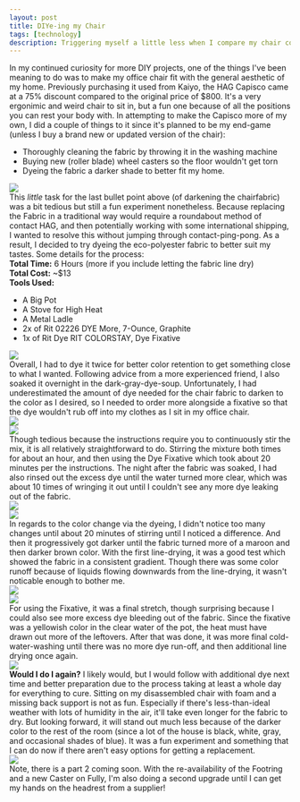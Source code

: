 ```yaml
---
layout: post
title: DIYe-ing my Chair
tags: [technology]
description: Triggering myself a little less when I compare my chair color to the room.
---
```


In my continued curiosity for more DIY projects, one of the things I've been meaning to do was to make my office chair fit with the general aesthetic of my home. Previously purchasing it used from Kaiyo, the HAG Capisco came at a 75% discount compared to the original price of $800. It's a very ergonimic and weird chair to sit in, but a fun one because of all the positions you can rest your body with. In attempting to make the Capisco more of my own, I did a couple of things to it since it's planned to be my end-game (unless I buy a brand new or updated version of the chair):
<ul>
<li>Thoroughly cleaning the fabric by throwing it in the washing machine</li>
<li>Buying new (roller blade) wheel casters so the floor wouldn't get torn</li>
<li>Dyeing the fabric a darker shade to better fit my home.</li>
</ul>
<img src="/images/diychair/01ChairComparison.jpg"/><br>
This <em>little</em> task for the last bullet point above (of darkening the chairfabric) was a bit tedious but still a fun experiment nonetheless. Because replacing the Fabric in a traditional way would require a roundabout method of contact HAG, and then potentially working with some international shipping, I wanted to resolve this without jumping through contact-ping-pong. As a result, I decided to try dyeing the eco-polyester fabric to better suit my tastes. Some details for the process:
<br>
<strong>Total Time:</strong> 6 Hours (more if you include letting the fabric line dry)
<br>
<strong>Total Cost:</strong> ~$13
<br>
<strong>Tools Used:</strong>
<ul>
<li>A Big Pot</li>
<li>A Stove for High Heat</li>
<li>A Metal Ladle</li>
<li>2x of Rit 02226 DYE More, 7-Ounce, Graphite</li>
<li>1x of Rit Dye RIT COLORSTAY, Dye Fixative</li>
</ul>
<img src="/images/diychair/02ItemsUsed.jpg"/><br>
Overall, I had to dye it twice for better color retention to get something close to what I wanted. Following advice from a more experienced friend, I also soaked it overnight in the dark-gray-dye-soup. Unfortunately, I had underestimated the amount of dye needed for the chair fabric to darken to the color as I desired, so I needed to order more alongside a fixative so that the dye wouldn't rub off into my clothes as I sit in my office chair. 
<br><img src="/images/diychair/03WetFabric.jpg"/><br>
<img src="/images/diychair/04ReadyPot.jpg"/><br>
Though tedious because the instructions require you to continuously stir the mix, it is all relatively straightforward to do. Stirring the mixture both times for about an hour, and then using the Dye Fixative which took about 20 minutes per the instructions. The night after the fabric was soaked, I had also rinsed out the excess dye until the water turned more clear, which was about 10 times of wringing it out until I couldn't see any more dye leaking out of the fabric. 
<br><img src="/images/diychair/05ColorDarker.jpg"/><br>
<img src="/images/diychair/06HangOutside.jpg"/><br>
In regards to the color change via the dyeing, I didn't notice too many changes until about 20 minutes of stirring until I noticed a difference. And then it progressively got darker until the fabric turned more of a maroon and then darker brown color. With the first line-drying, it was a good test which showed the fabric in a consistent gradient. Though there was some color runoff because of liquids flowing downwards from the line-drying, it wasn't noticable enough to bother me.
<br><img src="/images/diychair/07WetitAgain.jpg"/><br>
<img src="/images/diychair/08RinseItClean.jpg"/><br>
For using the Fixative, it was a final stretch, though surprising because I could also see more excess dye bleeding out of the fabric. Since the fixative was a yellowish color in the clear water of the pot, the heat must have drawn out more of the leftovers. After that was done, it was more final cold-water-washing until there was no more dye run-off, and then additional line drying once again.
<br><img src="/images/diychair/09FabricComparison.jpg"/><br>
<strong>Would I do I again?</strong> I likely would, but I would follow with additional dye next time and better preparation due to the process taking at least a whole day for everything to cure. Sitting on my disassembled chair with foam and a missing back support is not as fun. Especially if there's less-than-ideal weather with lots of humidity in the air, it'll take even longer for the fabric to dry. But looking forward, it will stand out much less because of the darker color to the rest of the room (since a lot of the house is black, white, gray, and occasional shades of blue). It was a fun experiment and something that I can do now if there aren't easy options for getting a replacement.
<br><img src="/images/diychair/10ChairEnd.jpg"/><br>
Note, there is a part 2 coming soon. With the re-availability of the Footring and a new Caster on Fully, I'm also doing a second upgrade until I can get my hands on the headrest from a supplier!